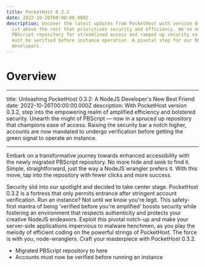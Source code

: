 ```yaml
---
title: PocketHost 0.3.2
date: 2022-10-26T00:00:00.000Z
description: Uncover the latest updates from PocketHost with version 0.3.2, a
  cut above the rest that prioritizes security and efficiency. We've moved the
  PBScript repository for streamlined access and ramped up security so accounts
  must be verified before instance operation. A pivotal step for our NodeJS
  developers.
---
```


# Overview

---

title: Unleashing PocketHost 0.3.2: A NodeJS Developer's New Best Friend
date: 2022-10-26T00:00:00.000Z
description: With PocketHost version 0.3.2, step into the empowering realm of amplified efficiency and bolstered security. Unearth the might of PBScript — now in a spruced up repository that champions ease of access. Raising the security bar a notch higher, accounts are now mandated to undergo verification before getting the green signal to operate an instance.

---

Embark on a transformative journey towards enhanced accessibility with the newly migrated PBScript repository. No more hide and seek to find it. Simple, straightforward, just the way a NodeJS wrangler prefers it. With this move, tap into the repository with fewer clicks and more success.

Security slid into our spotlight and decided to take center stage. PocketHost 0.3.2 is a fortress that only permits entrance after stringent account verification. Run an instance? Not until we know you're legit. This safety-first mantra of being 'verified before you're amplified' boosts security while fostering an environment that respects authenticity and protects your creative NodeJS endeavors. Exploit this pivotal notch-up and make your server-side applications impervious to malware henchmen, as you play the melody of efficient coding on the powerful strings of PocketHost. The force is with you, node-wranglers. Craft your masterpiece with PocketHost 0.3.2.

- Migrated PBScript repository to here
- Accounts must now be verified before running an instance
